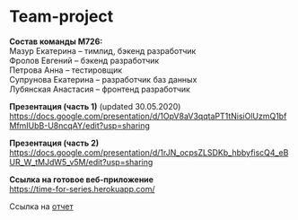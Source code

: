 # Team-project

**Состав команды М726:** <br>
Мазур Екатерина – тимлид, бэкенд разработчик<br>
Фролов Евгений – бэкенд разработчик<br>
Петрова Анна – тестировщик<br>
Супрунова Екатерина – разработчик баз данных<br>
Лубянская Анастасия – фронтенд разработчик

**Презентация (часть 1)** (updated 30.05.2020)<br>
https://docs.google.com/presentation/d/1OpV8aV3qqtaPT1tNisiOlUzmQ1bfMfmIUbB-U8ncqAY/edit?usp=sharing

**Презентация (часть 2)**<br>
https://docs.google.com/presentation/d/1rJN_ocpsZLSDKb_hbbyfiscQ4_eBUR_W_tMJdW5_v5M/edit?usp=sharing

**Ссылка на готовое веб-приложение**<br>
https://time-for-series.herokuapp.com/

Ссылка на [отчет](M726.pdf)

